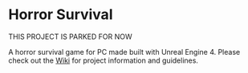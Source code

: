 # Horror Survival

THIS PROJECT IS PARKED FOR NOW

A horror survival game for PC made built with Unreal Engine 4. Please
check out the [Wiki][] for project information and guidelines.

  [Wiki]: https://github.com/project-unik/horror-survival/wiki

